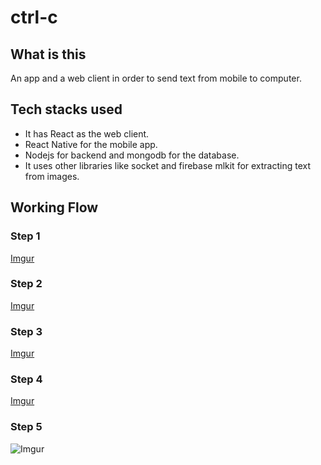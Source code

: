 # ctrl-c
## What is this
An app and a web client in order to send text from mobile to computer.
## Tech stacks used
* It has React as the web client.
* React Native for the mobile app.
* Nodejs for backend and mongodb for the database.
* It uses other libraries like socket and firebase mlkit for extracting text from images.
## Working Flow
### Step 1
[Imgur](https://i.imgur.com/5T3ksYM.jpg)
### Step 2
[Imgur](https://i.imgur.com/stSgYwh.jpg)
### Step 3
[Imgur](https://i.imgur.com/LjryIKT.jpg)
### Step 4
[Imgur](https://i.imgur.com/UhQfVJP.jpg)
### Step 5
![Imgur](https://i.imgur.com/EEr7W6X.png)

